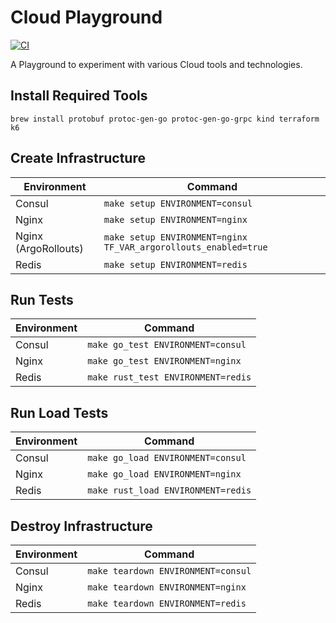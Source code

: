 # Cloud Playground

[![CI](https://github.com/jhandguy/cloud-playground/actions/workflows/ci.yaml/badge.svg)](https://github.com/jhandguy/cloud-playground/actions/workflows/ci.yaml)

A Playground to experiment with various Cloud tools and technologies.

## Install Required Tools

```shell
brew install protobuf protoc-gen-go protoc-gen-go-grpc kind terraform k6
```

## Create Infrastructure

| Environment          | Command                                                         |
|----------------------|-----------------------------------------------------------------|
| Consul               | `make setup ENVIRONMENT=consul`                                 |
| Nginx                | `make setup ENVIRONMENT=nginx`                                  |
| Nginx (ArgoRollouts) | `make setup ENVIRONMENT=nginx TF_VAR_argorollouts_enabled=true` |
| Redis                | `make setup ENVIRONMENT=redis`                                  |

## Run Tests

| Environment             | Command                            |
|-------------------------|------------------------------------|
| Consul                  | `make go_test ENVIRONMENT=consul`  |
| Nginx                   | `make go_test ENVIRONMENT=nginx`   |
| Redis                   | `make rust_test ENVIRONMENT=redis` |

## Run Load Tests

| Environment             | Command                            |
|-------------------------|------------------------------------|
| Consul                  | `make go_load ENVIRONMENT=consul`  |
| Nginx                   | `make go_load ENVIRONMENT=nginx`   |
| Redis                   | `make rust_load ENVIRONMENT=redis` |

## Destroy Infrastructure

| Environment             | Command                            |
|-------------------------|------------------------------------|
| Consul                  | `make teardown ENVIRONMENT=consul` |
| Nginx                   | `make teardown ENVIRONMENT=nginx`  |
| Redis                   | `make teardown ENVIRONMENT=redis`  |
